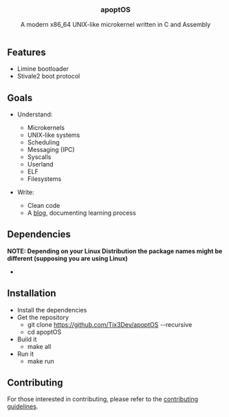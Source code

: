 <div align="center">

<h3>apoptOS</h3>
<p>A modern x86_64 UNIX-like microkernel written in C and Assembly</p>

<img src=""> </a>
</div>

## Features

- Limine bootloader
- Stivale2 boot protocol

## Goals

- Understand:
  - Microkernels
  - UNIX-like systems
  - Scheduling
  - Messaging (IPC)
  - Syscalls
  - Userland
  - ELF
  - Filesystems

- Write:
  - Clean code
  - A [blog](), documenting learning process

## Dependencies

**NOTE: Depending on your Linux Distribution the package names might be different (supposing you are using Linux)**

- 

## Installation

- Install the dependencies
- Get the repository
  - git clone https://github.com/Tix3Dev/apoptOS --recursive
  - cd apoptOS
- Build it
  - make all
- Run it
  - make run

## Contributing

For those interested in contributing, please refer to the [contributing guidelines](https://github.com/Tix3Dev/apoptOS/blob/main/CONTRIBUTING.md).
